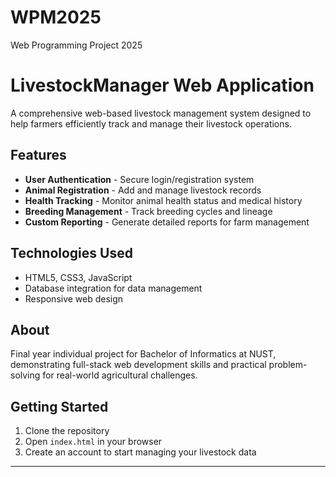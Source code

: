 # WPM2025
Web Programming Project 2025
# LivestockManager Web Application

A comprehensive web-based livestock management system designed to help farmers efficiently track and manage their livestock operations.

## Features
- **User Authentication** - Secure login/registration system
- **Animal Registration** - Add and manage livestock records
- **Health Tracking** - Monitor animal health status and medical history
- **Breeding Management** - Track breeding cycles and lineage
- **Custom Reporting** - Generate detailed reports for farm management

## Technologies Used
- HTML5, CSS3, JavaScript
- Database integration for data management
- Responsive web design

## About
Final year individual project for Bachelor of Informatics at NUST, demonstrating full-stack web development skills and practical problem-solving for real-world agricultural challenges.

## Getting Started
1. Clone the repository
2. Open `index.html` in your browser
3. Create an account to start managing your livestock data

---
